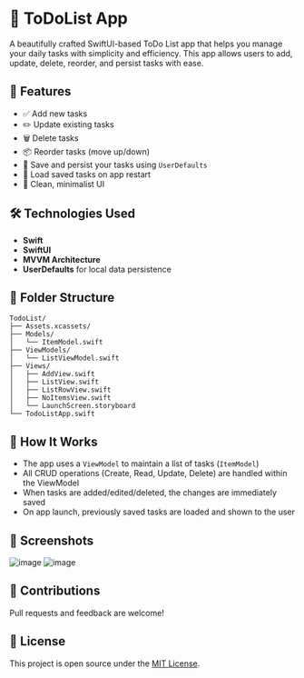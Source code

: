 # 📝 ToDoList App

A beautifully crafted SwiftUI-based ToDo List app that helps you manage your daily tasks with simplicity and efficiency. This app allows users to add, update, delete, reorder, and persist tasks with ease.

## 🚀 Features

* ✅ Add new tasks
* ✏️ Update existing tasks
* 🗑️ Delete tasks
* 📦 Reorder tasks (move up/down)
* 💾 Save and persist your tasks using `UserDefaults`
* 🔄 Load saved tasks on app restart
* 🧼 Clean, minimalist UI

## 🛠️ Technologies Used

* **Swift**
* **SwiftUI**
* **MVVM Architecture**
* **UserDefaults** for local data persistence

## 📁 Folder Structure

```
TodoList/
├── Assets.xcassets/
├── Models/
│   └── ItemModel.swift
├── ViewModels/
│   └── ListViewModel.swift
├── Views/
│   ├── AddView.swift
│   ├── ListView.swift
│   ├── ListRowView.swift
│   ├── NoItemsView.swift
│   └── LaunchScreen.storyboard
└── TodoListApp.swift
```

## 🧠 How It Works

* The app uses a `ViewModel` to maintain a list of tasks (`ItemModel`)
* All CRUD operations (Create, Read, Update, Delete) are handled within the ViewModel
* When tasks are added/edited/deleted, the changes are immediately saved
* On app launch, previously saved tasks are loaded and shown to the user

## 📸 Screenshots

![image](https://github.com/user-attachments/assets/20910f38-4997-4203-b675-7ac06e9af319)
![image](https://github.com/user-attachments/assets/62c196eb-7f03-48a5-9c5c-42409737a640)


## 🤝 Contributions

Pull requests and feedback are welcome!

## 📄 License

This project is open source under the [MIT License](LICENSE).
